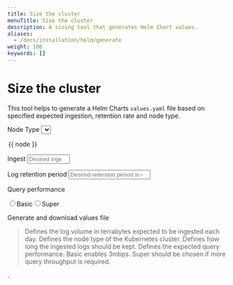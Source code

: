 ```yaml
---
title: Size the cluster 
menuTitle: Size the cluster 
description: A sizing tool that generates Helm Chart values.
aliases:
  - /docs/installation/helm/generate
weight: 100
keywords: []
---
```


<link rel="stylesheet" href="../../logql/analyzer/style.css">

# Size the cluster
<!-- vale Grafana.Quotes = NO -->
<!-- vale Grafana.Quotes = YES -->

This tool helps to generate a Helm Charts `values.yaml` file based on specified
 expected ingestion, retention rate and node type.

<div id="app">

  <label class="icon question" v-on:mouseover="help='node'" v-on:mouseleave="help=null">Node Type</label>
  <select name="node-type" v-model="node"> 
  <option v-for="node of nodes">{{ node }}</option>
  </select>

  <label class="icon question" v-on:mouseover="help='ingest'" v-on:mouseleave="help=null">Ingest</label>
  <input v-model="ingest" name="ingest" placeholder="Desired ingest in GiB/day" type="number" max="1048576" min="0"/>

  <label class="icon question" v-on:mouseover="help='retention'" v-on:mouseleave="help=null">Log retention period</label>
  <input v-model="retention" name="retention" placeholder="Desired retention period in days" type="number" min="0"/>

  <label class="icon question" v-on:mouseover="help='queryperf'" v-on:mouseleave="help=null">Query performance</label>
  <div id="queryperf" style="display: inline-flex;">
  <label for="basic">
  <input type="radio" id="basic" value="Basic" v-model="queryperf"/>Basic
  </label>

  <label for="super">
  <input type="radio" id="super" value="Super" v-model="queryperf"/>Super
  </label>
  </div>

  <a v-bind:href="helmURL" class="primary-button">Generate and download values file</a>

  <blockquote v-if="help">
    <span v-if="help === 'ingest'">
    Defines the log volume in terrabytes expected to be ingested each day.
    </span>
    <span v-else-if="help === 'node'">
    Defines the node type of the Kubernetes cluster.
    </span>
    <span v-else-if="help === 'retention'">
    Defines how long the ingested logs should be kept.
    </span>
    <span v-else-if="help === 'queryperf'">
    Defines the expected query performance. Basic enables 3mbps. Super should be chosen if more query throughput is required.
    </span>
  </blockquote>
</div>

<script src="https://unpkg.com/vue@3/dist/vue.global.prod.js"></script>
.<style>

#app label.icon.question::after {
  content: '\f29c';
  display: inline-block;
  font: normal normal normal 14px/1 FontAwesome;
  padding-left: 8px;
}

#app #queryperf label {
  padding: 1em;
  text-align: center;
}

#app #queryperf label input {
  display: block;
}

#app a {
  padding: .5em;

}
</style>

<script>
const API_URL = `https://logql-analyzer.grafana.net/next/api/sizing`
const { createApp } = Vue

createApp({
  data() {
    return {
      nodes: ["Loading..."],
      node: "Loading...",
      ingest: null,
      retention: null,
      queryperf: 'Basic',
      help: null
    }
  },

  computed: {
    helmURL() {
      const bytesDayIngest = this.ingest * 1024 * 1024 * 1024
      return `${API_URL}/helm?node-type=${encodeURIComponent(this.node)}&ingest=${encodeURIComponent(bytesDayIngest)}&retention=${encodeURIComponent(this.retention)}&queryperf=${encodeURIComponent(this.queryperf)}`
    }
  },

  created() {
    // fetch on init
    this.fetchNodeTypes()
  },

  methods: {
    async fetchNodeTypes() {
      const url = `${API_URL}/nodes`
      this.nodes = await (await fetch(url,{mode: 'cors'})).json()
    }
  }
}).mount('#app')
</script>
